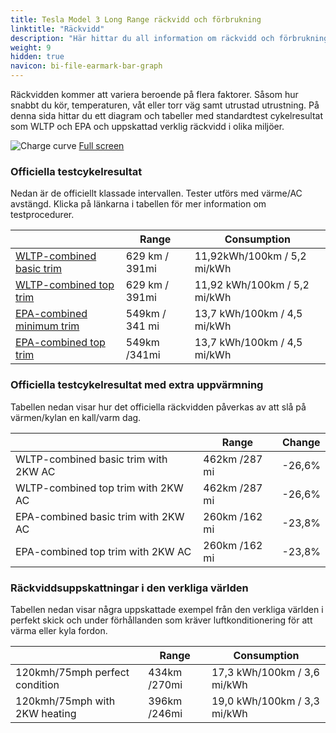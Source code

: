 ```yaml
---
title: Tesla Model 3 Long Range räckvidd och förbrukning
linktitle: "Räckvidd"
description: "Här hittar du all information om räckvidd och förbrukning för Tesla Model 3 Long Range."
weight: 9
hidden: true
navicon: bi-file-earmark-bar-graph
---
```

<!-- markdownlint-disable MD033 -->

Räckvidden kommer att variera beroende på flera faktorer. Såsom hur snabbt du kör, temperaturen, våt eller torr väg samt utrustad utrustning. På denna sida hittar du ett diagram och tabeller med standardtest cykelresultat som WLTP och EPA och uppskattad verklig räckvidd i olika miljöer.

<img class="img-fluid" alt="Charge curve" src="../range.svg"/>
<a href="../range.svg">Full screen</a>

### Officiella testcykelresultat

Nedan är de officiellt klassade intervallen. Tester utförs med värme/AC avstängd. Klicka på länkarna i tabellen för mer information om testprocedurer.

<table class="table table-striped">
<thead>
<tr><th></th><th>  Range </th><th>Consumption </th></tr>
<tbody>
<tr><td><a href="../../../../../guides/understandingrange/wltp/">WLTP-combined basic trim</a></td><td> 629 km / 391mi </td><td>11,92kWh/100km / 5,2 mi/kWh </td></tr> 
<tr><td><a href="../../../../../guides/understandingrange/wltp/">WLTP-combined top trim</a></td><td> 629 km / 391mi </td><td> 11,92 kWh/100km / 5,2 mi/kWh </td></tr>  
<tr><td><a href="../../../../../guides/understandingrange/epa/">EPA-combined minimum trim</a></td><td>549km / 341 mi</td><td> 13,7 kWh/100km / 4,5 mi/kWh </td></tr> 
<tr><td><a href="../../../../../guides/understandingrange/epa/">EPA-combined top trim </a></td><td>549km /341mi</td><td> 13,7 kWh/100km / 4,5 mi/kWh  </td></tr> 
</tbody></table>

### Officiella testcykelresultat med extra uppvärmning

Tabellen nedan visar hur det officiella räckvidden påverkas av att slå på värmen/kylan en kall/varm dag.

<table class="table table-striped">
<thead>
<tr><th></th><th>  Range </th><th>Change </th></tr>
<tbody>
<tr><td> WLTP-combined basic trim with 2KW AC </td><td> 462km /287 mi </td><td> -26,6%</td></tr>
<tr><td>  WLTP-combined top trim with 2KW AC </td><td> 462km /287 mi </td><td>-26,6%</td></tr>
<tr><td>  EPA-combined basic trim with 2KW AC </td><td> 260km /162 mi </td><td> -23,8%</td></tr>
<tr><td>  EPA-combined top trim with 2KW AC </td><td> 260km /162 mi </td><td> -23,8%</td></tr>
</tbody></table>

### Räckviddsuppskattningar i den verkliga världen

Tabellen nedan visar några uppskattade exempel från den verkliga världen i perfekt skick och under förhållanden som kräver luftkonditionering för att värma eller kyla fordon.

<table class="table table-striped">
<thead>
<tr><th></th><th>  Range </th><th>Consumption </th></tr>
<tbody>
<tr><td> 120kmh/75mph perfect condition </td><td> 434km /270mi</td><td> 17,3 kWh/100km / 3,6 mi/kWh </td></tr>
<tr><td> 120kmh/75mph with 2KW heating </td><td> 396km /246mi</td><td> 19,0 kWh/100km / 3,3 mi/kWh </td></tr
</tbody></table>
